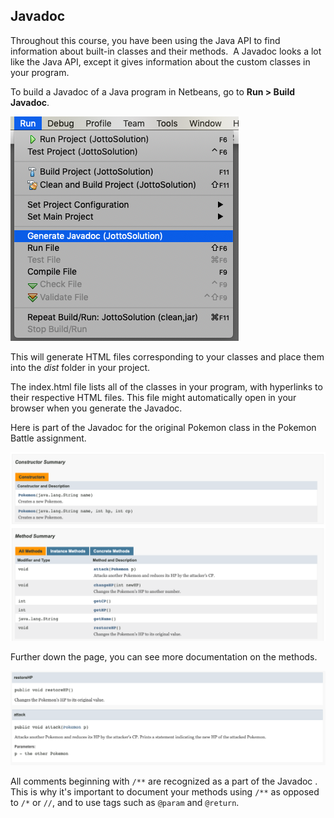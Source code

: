 ## Javadoc

Throughout this course, you have been using the Java API to find information about built-in classes and their methods.  A Javadoc looks a lot like the Java API, except it gives information about the custom classes in your program.

To build a Javadoc of a Java program in Netbeans, go to **Run > Build Javadoc**.

![](../Images/Javadoc.png)

This will generate HTML files corresponding to your classes and place them into the *dist* folder in your project. 

The index.html file lists all of the classes in your program, with hyperlinks to their respective HTML files. This file might automatically open in your browser when you generate the Javadoc.  

Here is part of the Javadoc for the original Pokemon class in the Pokemon Battle assignment.

![](../Images/Pokemon_Javadoc_1.png)

Further down the page, you can see more documentation on the methods.

![](../Images/Pokemon_Javadoc_2.png)

All comments beginning with `/**` are recognized as a part of the Javadoc . This is why it's important to document your methods using `/**` as opposed to `/*` or `//`, and to use tags such as `@param` and `@return`.
